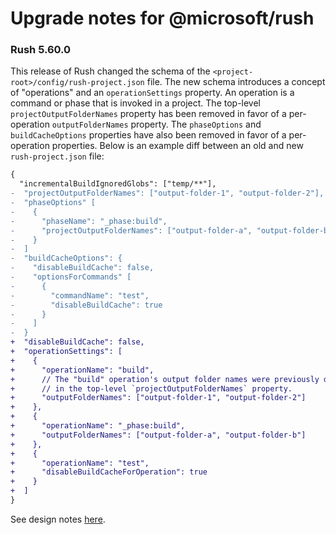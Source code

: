 # Upgrade notes for @microsoft/rush

### Rush 5.60.0

This release of Rush changed the schema of the `<project-root>/config/rush-project.json` file.
The new schema introduces a concept of "operations" and an `operationSettings` property. An operation
is a command or phase that is invoked in a project. The top-level `projectOutputFolderNames` property
has been removed in favor of a per-operation `outputFolderNames` property. The `phaseOptions` and
`buildCacheOptions` properties have also been removed in favor of a per-operation properties.
Below is an example diff between an old and new `rush-project.json` file:

```diff JSON
{
  "incrementalBuildIgnoredGlobs": ["temp/**"],
-  "projectOutputFolderNames": ["output-folder-1", "output-folder-2"],
-  "phaseOptions" [
-    {
-      "phaseName": "_phase:build",
-      "projectOutputFolderNames": ["output-folder-a", "output-folder-b"]
-    }
-  ]
-  "buildCacheOptions": {
-    "disableBuildCache": false,
-    "optionsForCommands" [
-      {
-        "commandName": "test",
-        "disableBuildCache": true
-      }
-    ]
-  }
+  "disableBuildCache": false,
+  "operationSettings": [
+    {
+      "operationName": "build",
+      // The "build" operation's output folder names were previously defined
+      // in the top-level `projectOutputFolderNames` property.
+      "outputFolderNames": ["output-folder-1", "output-folder-2"]
+    },
+    {
+      "operationName": "_phase:build",
+      "outputFolderNames": ["output-folder-a", "output-folder-b"]
+    },
+    {
+      "operationName": "test",
+      "disableBuildCacheForOperation": true
+    }
+  ]
}
```

See design notes [here](https://github.com/microsoft/rushstack/issues/2300#issuecomment-1012622369).
